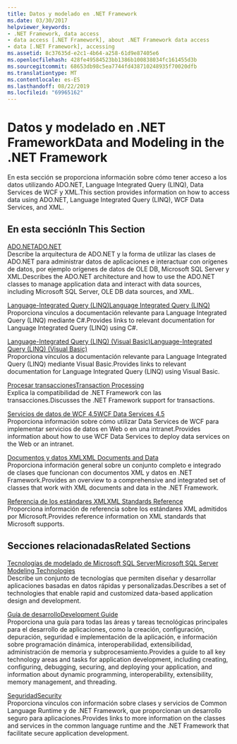 ```yaml
---
title: Datos y modelado en .NET Framework
ms.date: 03/30/2017
helpviewer_keywords:
- .NET Framework, data access
- data access [.NET Framework], about .NET Framework data access
- data [.NET Framework], accessing
ms.assetid: 8c37635d-e2c1-4b64-a258-61d9e87405e6
ms.openlocfilehash: 428fe49584523bb1386b100838034fc161455d3b
ms.sourcegitcommit: 68653db98c5ea7744fd438710248935f70020dfb
ms.translationtype: MT
ms.contentlocale: es-ES
ms.lasthandoff: 08/22/2019
ms.locfileid: "69965162"
---
```

# <a name="data-and-modeling-in-the-net-framework"></a><span data-ttu-id="29783-102">Datos y modelado en .NET Framework</span><span class="sxs-lookup"><span data-stu-id="29783-102">Data and Modeling in the .NET Framework</span></span>
<span data-ttu-id="29783-103">En esta sección se proporciona información sobre cómo tener acceso a los datos utilizando ADO.NET, Language Integrated Query (LINQ), Data Services de WCF y XML.</span><span class="sxs-lookup"><span data-stu-id="29783-103">This section provides information on how to access data using ADO.NET, Language Integrated Query (LINQ), WCF Data Services, and XML.</span></span>  
  
## <a name="in-this-section"></a><span data-ttu-id="29783-104">En esta sección</span><span class="sxs-lookup"><span data-stu-id="29783-104">In This Section</span></span>  
 [<span data-ttu-id="29783-105">ADO.NET</span><span class="sxs-lookup"><span data-stu-id="29783-105">ADO.NET</span></span>](../../../docs/framework/data/adonet/index.md)  
 <span data-ttu-id="29783-106">Describe la arquitectura de ADO.NET y la forma de utilizar las clases de ADO.NET para administrar datos de aplicaciones e interactuar con orígenes de datos, por ejemplo orígenes de datos de OLE DB, Microsoft SQL Server y XML.</span><span class="sxs-lookup"><span data-stu-id="29783-106">Describes the ADO.NET architecture and how to use the ADO.NET classes to manage application data and interact with data sources, including Microsoft SQL Server, OLE DB data sources, and XML.</span></span>  
  
 [<span data-ttu-id="29783-107">Language-Integrated Query (LINQ)</span><span class="sxs-lookup"><span data-stu-id="29783-107">Language Integrated Query (LINQ)</span></span>](../../csharp/programming-guide/concepts/linq/index.md)  
 <span data-ttu-id="29783-108">Proporciona vínculos a documentación relevante para Language Integrated Query (LINQ) mediante C#.</span><span class="sxs-lookup"><span data-stu-id="29783-108">Provides links to relevant documentation for Language Integrated Query (LINQ) using C#.</span></span>  
  
 [<span data-ttu-id="29783-109">Language-Integrated Query (LINQ) (Visual Basic)</span><span class="sxs-lookup"><span data-stu-id="29783-109">Language-Integrated Query (LINQ) (Visual Basic)</span></span>](../../visual-basic/programming-guide/concepts/linq/index.md)  
 <span data-ttu-id="29783-110">Proporciona vínculos a documentación relevante para Language Integrated Query (LINQ) mediante Visual Basic.</span><span class="sxs-lookup"><span data-stu-id="29783-110">Provides links to relevant documentation for Language Integrated Query (LINQ) using Visual Basic.</span></span>  
  
 [<span data-ttu-id="29783-111">Procesar transacciones</span><span class="sxs-lookup"><span data-stu-id="29783-111">Transaction Processing</span></span>](../../../docs/framework/data/transactions/index.md)  
 <span data-ttu-id="29783-112">Explica la compatibilidad de .NET Framework con las transacciones.</span><span class="sxs-lookup"><span data-stu-id="29783-112">Discusses the .NET Framework support for transactions.</span></span>  
  
 [<span data-ttu-id="29783-113">Servicios de datos de WCF 4.5</span><span class="sxs-lookup"><span data-stu-id="29783-113">WCF Data Services 4.5</span></span>](../../../docs/framework/data/wcf/index.md)  
 <span data-ttu-id="29783-114">Proporciona información sobre cómo utilizar Data Services de WCF para implementar servicios de datos en Web o en una intranet.</span><span class="sxs-lookup"><span data-stu-id="29783-114">Provides information about how to use WCF Data Services to deploy data services on the Web or an intranet.</span></span>  
  
 [<span data-ttu-id="29783-115">Documentos y datos XML</span><span class="sxs-lookup"><span data-stu-id="29783-115">XML Documents and Data</span></span>](../../standard/data/xml/index.md)  
 <span data-ttu-id="29783-116">Proporciona información general sobre un conjunto completo e integrado de clases que funcionan con documentos XML y datos en .NET Framework.</span><span class="sxs-lookup"><span data-stu-id="29783-116">Provides an overview to a comprehensive and integrated set of classes that work with XML documents and data in the .NET Framework.</span></span>  
  
 [<span data-ttu-id="29783-117">Referencia de los estándares XML</span><span class="sxs-lookup"><span data-stu-id="29783-117">XML Standards Reference</span></span>](https://msdn.microsoft.com/library/79c78508-c9d0-423a-a00f-672e855de401)  
 <span data-ttu-id="29783-118">Proporciona información de referencia sobre los estándares XML admitidos por Microsoft.</span><span class="sxs-lookup"><span data-stu-id="29783-118">Provides reference information on XML standards that Microsoft supports.</span></span>  
  
## <a name="related-sections"></a><span data-ttu-id="29783-119">Secciones relacionadas</span><span class="sxs-lookup"><span data-stu-id="29783-119">Related Sections</span></span>  
 [<span data-ttu-id="29783-120">Tecnologías de modelado de Microsoft SQL Server</span><span class="sxs-lookup"><span data-stu-id="29783-120">Microsoft SQL Server Modeling Technologies</span></span>](https://go.microsoft.com/fwlink/?LinkId=193039)  
 <span data-ttu-id="29783-121">Describe un conjunto de tecnologías que permiten diseñar y desarrollar aplicaciones basadas en datos rápidas y personalizadas.</span><span class="sxs-lookup"><span data-stu-id="29783-121">Describes a set of technologies that enable rapid and customized data-based application design and development.</span></span>  
  
 [<span data-ttu-id="29783-122">Guía de desarrollo</span><span class="sxs-lookup"><span data-stu-id="29783-122">Development Guide</span></span>](../../../docs/framework/development-guide.md)  
 <span data-ttu-id="29783-123">Proporciona una guía para todas las áreas y tareas tecnológicas principales para el desarrollo de aplicaciones, como la creación, configuración, depuración, seguridad e implementación de la aplicación, e información sobre programación dinámica, interoperabilidad, extensibilidad, administración de memoria y subprocesamiento.</span><span class="sxs-lookup"><span data-stu-id="29783-123">Provides a guide to all key technology areas and tasks for application development, including creating, configuring, debugging, securing, and deploying your application, and information about dynamic programming, interoperability, extensibility, memory management, and threading.</span></span>  
  
 [<span data-ttu-id="29783-124">Seguridad</span><span class="sxs-lookup"><span data-stu-id="29783-124">Security</span></span>](../../standard/security/index.md)  
 <span data-ttu-id="29783-125">Proporciona vínculos con información sobre clases y servicios de Common Language Runtime y de .NET Framework, que proporcionan un desarrollo seguro para aplicaciones.</span><span class="sxs-lookup"><span data-stu-id="29783-125">Provides links to more information on the classes and services in the common language runtime and the .NET Framework that facilitate secure application development.</span></span>

